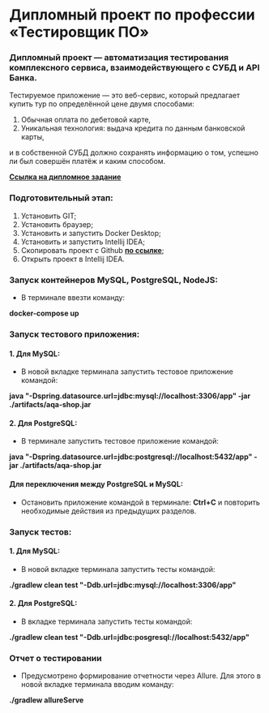 # Дипломный проект по профессии «Тестировщик ПО»

### Дипломный проект — автоматизация тестирования комплексного сервиса, взаимодействующего с СУБД и API Банка.
Тестируемое приложение — это веб-сервис, который предлагает купить тур по определённой цене двумя способами:
1. Обычная оплата по дебетовой карте,
2. Уникальная технология: выдача кредита по данным банковской карты,

и в собственной СУБД должно сохранять информацию о том, успешно ли был совершён платёж и каким способом.

**[Ссылка на дипломное задание](https://github.com/netology-code/qa-diploma)**

### Подготовительный этап:
1. Установить GIT;
2. Установить браузер;
3. Установить и запустить Docker Desktop;
4. Установить и запустить Intellij IDEA;
5. Скопировать проект с Github **[по ссылке](https://github.com/Renat2287/diplomQA/tree/main)**;
6. Открыть проект в Intellij IDEA.

### Запуск контейнеров MySQL, PostgreSQL, NodeJS:
* В терминале ввезти команду:

**docker-compose up**

### Запуск тестового приложения:
#### 1. Для MySQL:
* В новой вкладке терминала запустить тестовое приложение командой:

**java "-Dspring.datasource.url=jdbc:mysql://localhost:3306/app" -jar ./artifacts/aqa-shop.jar**

#### 2. Для PostgreSQL:
* В терминале запустить тестовое приложение командой:

**java "-Dspring.datasource.url=jdbc:postgresql://localhost:5432/app" -jar ./artifacts/aqa-shop.jar**

#### Для переключения между PostgreSQL и MySQL:
* Остановить приложение командой в терминале: **Ctrl+C** и повторить необходимые действия из предыдущих разделов.

### Запуск тестов:
#### 1. Для MySQL:
* В новой вкладке терминала запустить тесты командой:

**./gradlew clean test "-Ddb.url=jdbc:mysql://localhost:3306/app"**

#### 2. Для PostgreSQL:
* В вкладке терминала запустить тесты командой:

**./gradlew clean test "-Ddb.url=jdbc:posgresql://localhost:5432/app"**

### Отчет о тестировании
* Предусмотрено формирование отчетности через Allure. Для этого в новой вкладке терминала вводим команду:

**./gradlew allureServe**